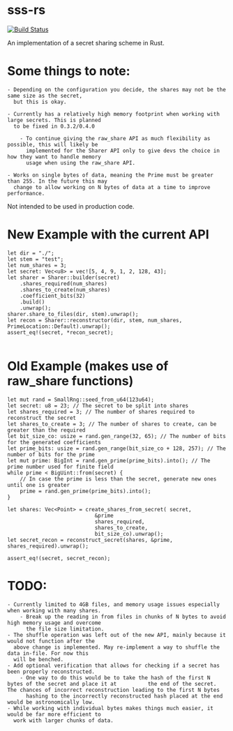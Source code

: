 # sss-rs
[![Build Status](https://travis-ci.com/bilowik/sss-rs.svg?branch=master)](https://travis-ci.com/bilowik/sss-rs)

An implementation of a secret sharing scheme in Rust. 

# Some things to note:
	- Depending on the configuration you decide, the shares may not be the same size as the secret,
	  but this is okay. 

	- Currently has a relatively high memory footprint when working with large secrets. This is planned
	  to be fixed in 0.3.2/0.4.0

		- To continue giving the raw_share API as much flexibility as possible, this will likely be 
		  implemented for the Sharer API only to give devs the choice in how they want to handle memory
		  usage when using the raw_share API.

	- Works on single bytes of data, meaning the Prime must be greater than 255. In the future this may 
	  change to allow working on N bytes of data at a time to improve performance.

Not intended to be used in production code.

# New Example with the current API
```
let dir = "./";
let stem = "test";
let num_shares = 3;
let secret: Vec<u8> = vec![5, 4, 9, 1, 2, 128, 43];
let sharer = Sharer::builder(secret)
	.shares_required(num_shares)
	.shares_to_create(num_shares)
	.coefficient_bits(32)
	.build()
	.unwrap();
sharer.share_to_files(dir, stem).unwrap();
let recon = Sharer::reconstructor(dir, stem, num_shares, PrimeLocation::Default).unwrap();
assert_eq!(secret, *recon_secret);


```


# Old Example (makes use of raw_share functions)
```
let mut rand = SmallRng::seed_from_u64(123u64);
let secret: u8 = 23; // The secret to be split into shares
let shares_required = 3; // The number of shares required to reconstruct the secret
let shares_to_create = 3; // The number of shares to create, can be greater than the required
let bit_size_co: usize = rand.gen_range(32, 65); // The number of bits for the generated coefficients
let prime_bits: usize = rand.gen_range(bit_size_co + 128, 257); // The number of bits for the prime
let mut prime: BigInt = rand.gen_prime(prime_bits).into(); // The prime number used for finite field
while prime < BigUint::from(secret) {
	// In case the prime is less than the secret, generate new ones until one is greater
	prime = rand.gen_prime(prime_bits).into();
}

let shares: Vec<Point> = create_shares_from_secret(	secret,
							&prime
							shares_required,
							shares_to_create,
							bit_size_co).unwrap();
let secret_recon = reconstruct_secret(shares, &prime, shares_required).unwrap();

assert_eq!(secret, secret_recon);
```

# TODO:
	- Currently limited to 4GB files, and memory usage issues especially when working with many shares.
		- Break up the reading in from files in chunks of N bytes to avoid high memory usage and overcome
		  the file size limitation.
	- The shuffle operation was left out of the new API, mainly because it would not function after the 
	  above change is implemented. May re-implement a way to shuffle the data in-file. For now this 
	  will be benched.
	- Add optional verification that allows for checking if a secret has been properly reconstructed.
		- One way to do this would be to take the hash of the first N bytes of the secret and place it at		   the end of the secret. The chances of incorrect reconstruction leading to the first N bytes 
		  hashing to the incorrectly reconstructed hash placed at the end would be astronomically low.
	- While working with individual bytes makes things much easier, it would be far more efficient to 
	  work with larger chunks of data.
